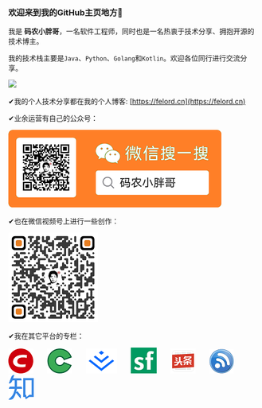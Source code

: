 ### 欢迎来到我的GitHub主页地方👏

我是 **码农小胖哥**，一名软件工程师，同时也是一名热衷于技术分享、拥抱开源的技术博主。

我的技术栈主要是`Java`、`Python`、`Golang`和`Kotlin`。欢迎各位同行进行交流分享。

![](https://github-readme-stats.vercel.app/api?username=NotFound403&count_private=true&show_icons=true&hide=prs&hide_title=true")

✔我的个人技术分享都在我的个人博客: [https://felord.cn](https://felord.cn)

✔业余运营有自己的公众号：



![欢迎关注](/img/20201022220055.png)

✔也在微信视频号上进行一些创作：



![欢迎关注](/img/wechat_channel.png)

✔我在其它平台的专栏：

[![](/img/csdn.png)](https://blog.csdn.net/qq_35067322)&emsp;&emsp;[![](/img/osc.png)](https://my.oschina.net/10000000000)&emsp;&emsp;[![](/img/juejin.png)](https://juejin.cn/user/4107431172378887)&emsp;&emsp;[![](/img/sf.png)](https://segmentfault.com/u/10000000)&emsp;&emsp;[![](/img/toutiao.png)](https://www.toutiao.com/c/user/token/MS4wLjABAAAARCDcwEzC25R6dQQr3bkTDrHaIRPMoQKBHEzxinfob3s/#mid=1635774102643724)&emsp;&emsp;[![](/img/cnblog.png)](https://www.cnblogs.com/felordcn/)&emsp;&emsp;[![](/img/zhihu.png)](https://www.zhihu.com/people/dax-12)

